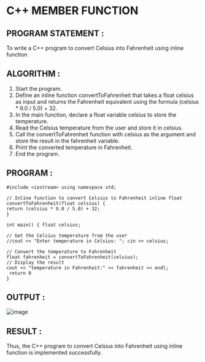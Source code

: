 # C++ MEMBER FUNCTION

## PROGRAM STATEMENT :
To write a C++ program to convert Celsius into Fahrenheit using inline function

## ALGORITHM :

1.	Start the program.
2.	Define an inline function convertToFahrenheit that takes a float celsius as input and returns the Fahrenheit equivalent using the formula (celsius * 9.0 / 5.0) + 32.
3.	In the main function, declare a float variable celsius to store the temperature.
4.	Read the Celsius temperature from the user and store it in celsius.
5.	Call the convertToFahrenheit function with celsius as the argument and store the result in the fahrenheit variable.
6.	Print the converted temperature in Fahrenheit.
7.	End the program.

## PROGRAM :
```
#include <iostream> using namespace std;

// Inline function to convert Celsius to Fahrenheit inline float convertToFahrenheit(float celsius) {
return (celsius * 9.0 / 5.0) + 32;
}

int main() { float celsius;

// Get the Celsius temperature from the user
//cout << "Enter temperature in Celsius: "; cin >> celsius;

// Convert the temperature to Fahrenheit
float fahrenheit = convertToFahrenheit(celsius);
// Display the result
cout << "temperature in Fahrenheit:" << fahrenheit << endl;
 return 0 
}
```
## OUTPUT :
![image](https://github.com/user-attachments/assets/ff554026-e287-437d-bc02-9a0526fd4385)

## RESULT :
Thus, the C++ program to convert Celsius into Fahrenheit using inline function is implemented successfully.

